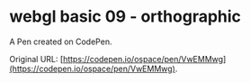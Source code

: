 # webgl basic 09 - orthographic

A Pen created on CodePen.

Original URL: [https://codepen.io/ospace/pen/VwEMMwg](https://codepen.io/ospace/pen/VwEMMwg).

